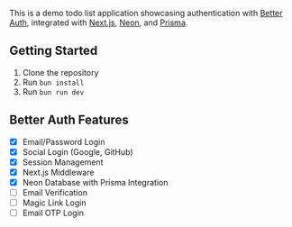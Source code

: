 This is a demo todo list application showcasing authentication with
[Better Auth](https://better-auth.com), integrated with [Next.js](https://nextjs.org), [Neon](https://neon.tech), and [Prisma](https://prisma.io).

## Getting Started

1. Clone the repository
2. Run `bun install`
3. Run `bun run dev`

## Better Auth Features

- [x] Email/Password Login
- [x] Social Login (Google, GitHub)
- [x] Session Management
- [x] Next.js Middleware
- [x] Neon Database with Prisma Integration
- [ ] Email Verification
- [ ] Magic Link Login
- [ ] Email OTP Login